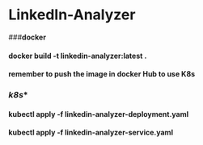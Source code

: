 # LinkedIn-Analyzer

###******************docker******************
#### docker build -t linkedin-analyzer:latest .
#### remember to push the image in docker Hub to use K8s 

### *******************k8s********************
#### kubectl apply -f linkedin-analyzer-deployment.yaml
#### kubectl apply -f linkedin-analyzer-service.yaml
